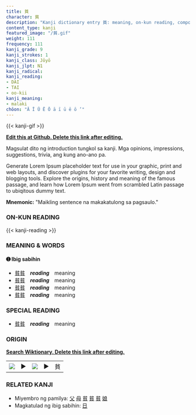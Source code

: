 ```yaml
---
title: 貧
character: 貧
description: "Kanji dictionary entry 貧: meaning, on-kun reading, compounds, origin, related kanji"
content_type: kanji
featured_image: "/貧.gif"
weight: 111
frequency: 111
kanji_grade: 9
kanji_strokes: 1
kanji_class: Jōyō
kanji_jlpt: N1
kanji_radical: 
kanji_reading: 
- DAI
- TAI
- oo-kii
kanji_meaning:
- malaki
chōon: "Ā Ī Ū Ē Ō ā ī ū ē ō ’"
---
```

[//]: # (Don't edit the line below. Kanji animated GIF code is automatically generated.)
{{< kanji-gif >}}

[//]: # (Edit below this line.)

**[Edit this at Github. Delete this link after editing.](https://github.com/tim0g/tim/tree/main/content/kanji/貧/index.md)**

Magsulat dito ng introduction tungkol sa kanji. Mga opinions, impressions, suggestions, trivia, ang kung ano-ano pa.

Generate Lorem Ipsum placeholder text for use in your graphic, print and web layouts, and discover plugins for your favorite writing, design and blogging tools. Explore the origins, history and meaning of the famous passage, and learn how Lorem Ipsum went from scrambled Latin passage to ubiqitous dummy text.
 
**Mnemonic:** "Maikling sentence na makakatulong sa pagsaulo."

### ON-KUN READING

[//]: # (Don't edit the line below. ON-KUN READING code is automatically generated.)
{{< kanji-reading >}}

### MEANING & WORDS

#### ➊ **Ibig sabihin**
  - [貧](../貧)[貧](../貧)　***reading***　meaning
  - [貧](../貧)[貧](../貧)　***reading***　meaning
  - [貧](../貧)[貧](../貧)　***reading***　meaning
  - [貧](../貧)[貧](../貧)　***reading***　meaning

### SPECIAL READING
  - [貧](../貧)[貧](../貧)　***reading***　meaning

### ORIGIN

**[Search Wiktionary. Delete this link after editing.](https://wiktionary.org/wiki/貧)**
<table class="kanji-table"><tr><td>
<img src="60px-貧-bronze.svg.png">
</td><td>▶</td><td>
<img src="60px-貧-oracle.svg.png">
</td><td>▶</td>
<td class="kanji-origin">貧</td>
</tr></table>

### RELATED KANJI
- Miyembro ng pamilya: [父](../父) [母](../母) [貧](../貧) [貧](../貧) [貧](../貧) [娘](../娘)
- Magkatulad ng ibig sabihin: [日](../日)
